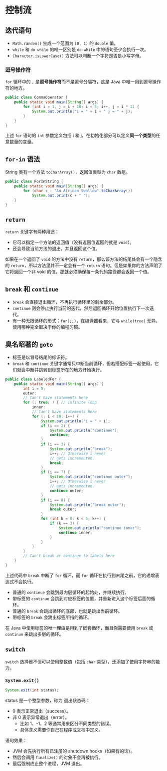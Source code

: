 # 控制流

## 迭代语句

- `Math.random()` 生成一个范围为 `[0, 1)` 的 `double` 值。
- `while` 和 `do while` 的唯一区别是 `do-while` 中的语句至少会执行一次。
- `Character.isLowerCase()` 方法可以判断一个字符是否是小写字母。

### 逗号操作符

`for` 循环中的 `,` 是**逗号操作符**而不是逗号分隔符，这是 Java 中唯一用到逗号操作符的地方。

```java
public class CommaOperator {
    public static void main(String[] args) {
        for (int i = 1, j = i + 10; i < 5; i++, j = i * 2) {
            System.out.println("i = " + i + " j = " + j);
        }
    }
}
```

上述 `for` 语句的 `int` 参数定义包括 i 和 j，在初始化部分可以定义**同一个类型**的任意数量的变量。

## `for-in` 语法

String 类有一个方法 `toCharArray()`，返回值类型为 `char` 数组。

```java
public class ForInString {
    public static void main(String[] args) {
        for (char c : "An African Swallow".toCharArray())
            System.out.print(c + " ");
    }
}
```

## `return`

`return` 关键字有两种用途：

- 它可以指定一个方法的返回值（没有返回值返回的就是 `void`）。
- 还会导致当前方法的退出，并且返回这个值。

如果在一个返回了 `void` 的方法中没有 `return`，那么该方法的结尾处会有一个隐含的 `return`，所以方法里并不一定会有一个 `return` 语句。但是如果你的方法声明了它将返回一个非 void 的值，那就必须确保每一条代码路径都会返回一个值。

## `break` 和 `continue`

- `break` 会直接退出循环，不再执行循环里的剩余部分。
- `continue` 则会停止执行当前的迭代，然后退回循环开始位置执行下一次迭代。
- 有一种无限循环的形式：`for(;;)`，在编译器看来，它与 `while(true)` 无异。使用哪种完全取决于你的编程习惯。

## 臭名昭著的 `goto`

- 标签是以冒号结尾的标识符。
- `break` 和 `continue` 关键字通常只中断当前循环，但若搭配标签一起使用，它们就会中断并跳转到标签所在的地方开始执行。

```java
public class LabeledFor {
    public static void main(String[] args) {
        int i = 0;
        outer:
        // Can't have statements here
        for (; true; ) { // infinite loop
            inner:
            // Can't have statements here
            for (; i < 10; i++) {
                System.out.println("i = " + i);
                if (i == 2) {
                    System.out.println("continue");
                    continue;
                }
                if (i == 3) {
                    System.out.println("break");
                    i++; // Otherwise i never
                    // gets incremented.
                    break;
                }
                if (i == 7) {
                    System.out.println("continue outer");
                    i++; // Otherwise i never
                    // gets incremented.
                    continue outer;
                }
                if (i == 8) {
                    System.out.println("break outer");
                    break outer;
                }
                for (int k = 0; k < 5; k++) {
                    if (k == 3) {
                        System.out.println("continue inner");
                        continue inner;
                    }
                }
            }
        }
        // Can't break or continue to labels here
    }
}
```

上述代码中 `break` 中断了 `for` 循环，而 `for` 循环在执行到末尾之前，它的递增表达式不会执行。

- 普通的 `continue` 会跳到最内层循环的起始处，并继续执行。
- 带标签的 `continue` 会跳到对应标签的位置，并重新进入这个标签后面的循环。
- 普通的 `break` 会跳出循环的底部，也就是跳出当前循环。
- 带标签的 `break` 会跳出标签所指的循环。

在 Java 中使用标签的唯一理由是用到了嵌套循环，而且你需要使用 `break` 或 `continue` 来跳出多层的循环。

## `switch`

`switch` 选择器不但可以使用整数值（包括 `char` 类型），还添加了使用字符串的能力。

### `System.exit()`

```java
System.exit(int status);
```

status 是一个整型参数，称为 退出状态码：

- 0 表示正常退出（success）。
- 非 0 表示异常退出（error）。
    - 比如 1、-1、2 等通常用来区分不同类型的错误。
    - 具体含义需要你自己在程序或文档中定义。

语句效果：

- JVM 会先执行所有已注册的 shutdown hooks（如果有的话）。
- 然后会调用 `finalize()` 的对象不会再被执行。
- 最后强制终止整个进程，JVM 退出。
